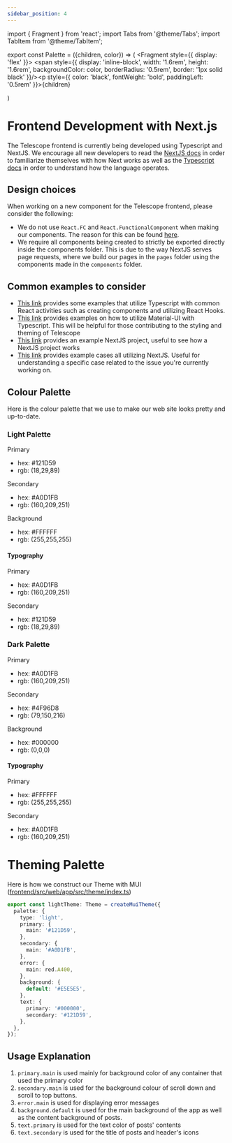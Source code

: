 ```yaml
---
sidebar_position: 4
---
```


import { Fragment } from 'react';
import Tabs from '@theme/Tabs';
import TabItem from '@theme/TabItem';

export const Palette = ({children, color}) => (
<Fragment
style={{
  display: 'flex'
}}>
<span
style={{
  display: 'inline-block',
  width: '1.6rem',
  height: '1.6rem',
  backgroundColor: color,
  borderRadius: '0.5rem',
  border: '1px solid black'
}}/><p
style={{
  color: 'black',
  fontWeight: 'bold',
  paddingLeft: '0.5rem'
}}>{children}</p>
</Fragment>
)

# Frontend Development with Next.js

The Telescope frontend is currently being developed using Typescript and NextJS. We encourage all new developers to read the [NextJS docs](https://nextjs.org/docs) in order to familiarize themselves with how Next works as well as the [Typescript docs](https://www.typescriptlang.org/docs/) in order to understand how the language operates.

## Design choices

When working on a new component for the Telescope frontend, please consider the following:

- We do not use `React.FC` and `React.FunctionalComponent` when making our components. The reason for this can be found [here](https://github.com/facebook/create-react-app/pull/8177).
- We require all components being created to strictly be exported directly inside the components folder. This is due to the way NextJS serves page requests, where we build our pages in the `pages` folder using the components made in the `components` folder.

## Common examples to consider

- [This link](https://github.com/typescript-cheatsheets/react#reacttypescript-cheatsheets) provides some examples that utilize Typescript with common React activities such as creating components and utilizing React Hooks.
- [This link](https://material-ui.com/guides/typescript/) provides examples on how to utilize Material-UI with Typescript. This will be helpful for those contributing to the styling and theming of Telescope
- [This link](https://github.com/vercel/next.js/tree/canary/examples/with-typescript) provides an example NextJS project, useful to see how a NextJS project works
- [This link](https://github.com/vercel/next.js/tree/canary/examples) provides example cases all utilizing NextJS. Useful for understanding a specific case related to the issue you're currently working on.

## Colour Palette

Here is the colour palette that we use to make our web site looks pretty and up-to-date.

<Tabs className="unique-tabs">
  <TabItem value="light" label="Light">

### Light Palette

<Palette color="#121D59">Primary</Palette>

- hex: #121D59
- rgb: (18,29,89)

<Palette color="#A0D1FB">Secondary</Palette>

- hex: #A0D1FB
- rgb: (160,209,251)

<Palette color="#FFFFFF">Background</Palette>

- hex: #FFFFFF
- rgb: (255,255,255)

#### Typography

<Palette color="#A0D1FB">Primary</Palette>

- hex: #A0D1FB
- rgb: (160,209,251)

<Palette color="#121D59">Secondary</Palette>

- hex: #121D59
- rgb: (18,29,89)

</TabItem>

  <TabItem value="dark" label="Dark">

### Dark Palette

<Palette color="#A0D1FB">Primary</Palette>

- hex: #A0D1FB
- rgb: (160,209,251)

<Palette color="#4F96D8">Secondary</Palette>

- hex: #4F96D8
- rgb: (79,150,216)

<Palette color="#000000">Background</Palette>

- hex: #000000
- rgb: (0,0,0)

#### Typography

<Palette color="#FFFFFF">Primary</Palette>

- hex: #FFFFFF
- rgb: (255,255,255)

<Palette color="#121D59">Secondary</Palette>

- hex: #A0D1FB
- rgb: (160,209,251)
  <br/>

</TabItem>
</Tabs>

# Theming Palette

Here is how we construct our Theme with MUI ([frontend/src/web/app/src/theme/index.ts](https://github.com/Seneca-CDOT/telescope/blob/master/src/web/app/src/theme/index.ts))

```ts
export const lightTheme: Theme = createMuiTheme({
  palette: {
    type: 'light',
    primary: {
      main: '#121D59',
    },
    secondary: {
      main: '#A0D1FB',
    },
    error: {
      main: red.A400,
    },
    background: {
      default: '#E5E5E5',
    },
    text: {
      primary: '#000000',
      secondary: '#121D59',
    },
  },
});
```

## Usage Explanation

1. `primary.main` is used mainly for background color of any container that used the primary color
2. `secondary.main` is used for the background colour of scroll down and scroll to top buttons.
3. `error.main` is used for displaying error messages
4. `background.default` is used for the main background of the app as well as the content background of posts.
5. `text.primary` is used for the text color of posts' contents
6. `text.secondary` is used for the title of posts and header's icons

